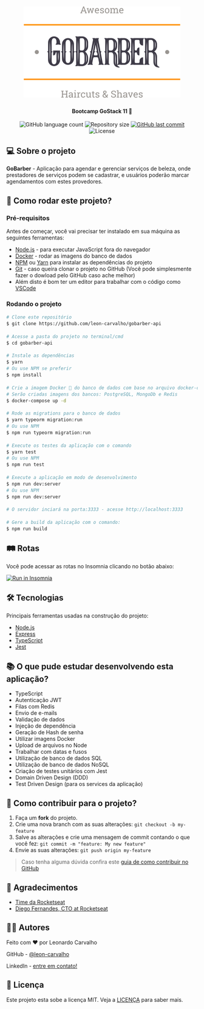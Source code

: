 <h1 align="center">
  <img src="./github-docs/logo.svg"></img>
</h1>

<h4 align="center"> Bootcamp GoStack 11 🚀</h4>

<p align="center">
  <img alt="GitHub language count" src="https://img.shields.io/github/languages/count/leon-carvalho/gobarber-api?color=%2304D361">

  <img alt="Repository size" src="https://img.shields.io/github/repo-size/leon-carvalho/gobarber-api">

  <a href="https://github.com/leon-carvalho/gobarber-api/commits/master">
    <img alt="GitHub last commit" src="https://img.shields.io/github/last-commit/leon-carvalho/gobarber-api">
  </a>

  <img alt="License" src="https://img.shields.io/badge/license-MIT-brightgreen">
  </a>
</p>

## 💻 Sobre o projeto

**GoBarber** - Aplicação para agendar e gerenciar serviços de beleza, onde prestadores de serviços podem se cadastrar, e usuários poderão marcar agendamentos com estes provedores.

## 🚀 Como rodar este projeto?

### Pré-requisitos

Antes de começar, você vai precisar ter instalado em sua máquina as seguintes ferramentas:

- [Node.js][nodejs] - para executar JavaScript fora do navegador
- [Docker][docker] - rodar as imagens do banco de dados
- [NPM] ou [Yarn] para instalar as dependências do projeto
- [Git](https://git-scm.com) - caso queira clonar o projeto no GitHub (Você pode simplesmente fazer o dowload pelo GitHub caso ache melhor)
- Além disto é bom ter um editor para trabalhar com o código como [VSCode][vscode]

###  Rodando o projeto

```bash
# Clone este repositório
$ git clone https://github.com/leon-carvalho/gobarber-api

# Acesse a pasta do projeto no terminal/cmd
$ cd gobarber-api

# Instale as dependências
$ yarn
# Ou use NPM se preferir
$ npm install

# Crie a imagem Docker 🐳 do banco de dados com base no arquivo docker-compose.yml
# Serão criadas imagens dos bancos: PostgreSQL, MongoDb e Redis
$ docker-compose up -d

# Rode as migrations para o banco de dados
$ yarn typeorm migration:run
# Ou use NPM
$ npm run typeorm migration:run

# Execute os testes da aplicação com o comando
$ yarn test
# Ou use NPM
$ npm run test

# Execute a aplicação em modo de desenvolvimento
$ npm run dev:server
# Ou use NPM
$ npm run dev:server

# O servidor inciará na porta:3333 - acesse http://localhost:3333

# Gere a build da aplicação com o comando:
$ npm run build
```

## 🛤 Rotas

Você pode acessar as rotas no Insomnia clicando no botão abaixo:

<a href="https://insomnia.rest/run/?label=GoBarber&uri=https%3A%2F%2Fgithub.com%2Fleon-carvalho%2Fgobarber-api%2Fblob%2Fmaster%2Finsomnia-gobarber.json" target="_blank"><img src="https://insomnia.rest/images/run.svg" alt="Run in Insomnia"></a>

## 🛠 Tecnologias

Principais ferramentas usadas na construção do projeto:

- [Node.js][nodejs]
- [Express][express]
- [TypeScript][typescript]
- [Jest][jest]

## 📚 O que pude estudar desenvolvendo esta aplicação?
- TypeScript
- Autenticação JWT
- Filas com Redis
- Envio de e-mails
- Validação de dados
- Injeção de dependência
- Geração de Hash de senha
- Utilizar imagens Docker
- Upload de arquivos no Node
- Trabalhar com datas e fusos
- Utilização de banco de dados SQL
- Utilização de banco de dados NoSQL
- Criação de testes unitários com Jest
- Domain Driven Design (DDD)
- Test Driven Design (para os services da aplicação)

## 🤔 Como contribuir para o projeto?
1. Faça um **fork** do projeto.
2. Crie uma nova branch com as suas alterações: `git checkout -b my-feature`
3. Salve as alterações e crie uma mensagem de commit contando o que você fez: `git commit -m "feature: My new feature"`
4. Envie as suas alterações: `git push origin my-feature`

> Caso tenha alguma dúvida confira este [guia de como contribuir no GitHub](https://github.com/firstcontributions/first-contributions)

## 👏 Agradecimentos
- [Time da Rocketseat][rs]
- [Diego Fernandes, CTO at Rocketseat][diego3g]

## ✍🏽 Autores

Feito com ❤️ por Leonardo Carvalho

GitHub - [@leon-carvalho](https://github.com/leon-carvalho/)

LinkedIn - [entre em contato!](https://www.linkedin.com/in/leonardo-dev/)

## 📝 Licença
Este projeto esta sobe a licença MIT. Veja a [LICENÇA](./LICENSE) para saber mais.

[nodejs]: https://nodejs.org/
[npm]: https://www.npmjs.com/
[express]: https://expressjs.com/pt-br/
[typescript]: https://www.typescriptlang.org/
[jest]: https://www.jestjs.io
[supertest]: https://github.com/visionmedia/supertest
[ts-node]: https://www.npmjs.com/package/ts-node
[yarn]: https://yarnpkg.com/
[vscode]: https://code.visualstudio.com/
[vceditconfig]: https://marketplace.visualstudio.com/items?itemName=EditorConfig.EditorConfig
[vceslint]: https://marketplace.visualstudio.com/items?itemName=dbaeumer.vscode-eslint
[prettier]: https://marketplace.visualstudio.com/items?itemName=esbenp.prettier-vscode
[rs]: https://rocketseat.com.br
[diego3g]: https://github.com/diego3g
[docker]: https://www.docker.com/
